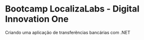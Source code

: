 # Bootcamp LocalizaLabs - Digital Innovation One
Criando uma aplicação de transferências bancárias com .NET
